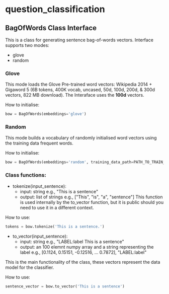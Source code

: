 # question_classification

## BagOfWords Class Interface
This is a class for generating sentence bag-of-words vectors.
Interface supports two modes:
* glove
* random

### Glove
This mode loads the Glove Pre-trained word vectors: Wikipedia 2014 + Gigaword 5 (6B tokens, 400K vocab, uncased, 50d, 100d, 200d, & 300d vectors, 822 MB download).
The Interaface uses the **100d** vectors.

How to initialise:
```python
bow = BagOfWords(embeddings='glove')
```

### Random
This mode builds a vocabulary of randomly initialised word vectors using the training data frequent words.

How to initialise:
```python
bow = BagOfWords(embeddings='random', training_data_path=PATH_TO_TRAIN_DATA_FILE, frequency_threshold=MIN_FREQUENCY)
```

### Class functions:
* tokenize(input_sentence):
    - input: string             e.g., "This is a sentence"
    - output: list of strings   e.g., ["This", "is", "a", "sentence"]
This function is used internally by the to_vector function, but it is public should you need to use it in a different context.

How to use:
```python
tokens = bow.tokenize('This is a sentence.')
```

* to_vector(input_sentence):
    - input: string                       e.g., "LABEL:label This is a sentence"
    - output: an 100 elemnt numpy array and a string representing the label
                                          e.g., [0.1124, 0.15151, -0.12516, ... 0.7872], "LABEL:label"

This is the main functionality of the class, these vectors represent the data model for the classifier.

How to use:
```python
sentence_vector = bow.to_vector('This is a sentence')
```